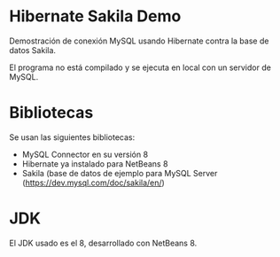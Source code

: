 # Hibernate Sakila Demo

Demostración de conexión MySQL usando Hibernate contra la base de datos Sakila.

El programa no está compilado y se ejecuta en local con un servidor de MySQL.

# Bibliotecas

Se usan las siguientes bibliotecas:

- MySQL Connector en su versión 8
- Hibernate ya instalado para NetBeans 8
- Sakila (base de datos de ejemplo para MySQL Server (https://dev.mysql.com/doc/sakila/en/)

# JDK

El JDK usado es el 8, desarrollado con NetBeans 8.
